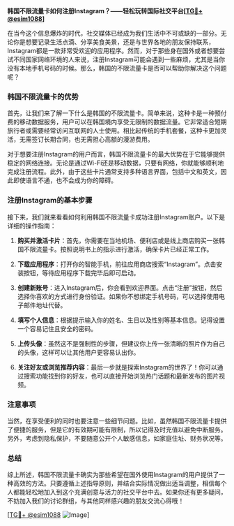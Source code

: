 **韩国不限流量卡如何注册Instagram？——轻松玩转国际社交平台[[TG💪+ @esim1088](https://t.me/s/esim1088)]**

在当今这个信息爆炸的时代，社交媒体已经成为我们生活中不可或缺的一部分。无论你是想要记录生活点滴、分享美食美景，还是与世界各地的朋友保持联系，Instagram都是一款非常受欢迎的应用程序。然而，对于那些身在国外或者想要尝试不同国家网络环境的人来说，注册Instagram可能会遇到一些麻烦，尤其是当你没有本地手机号码的时候。那么，韩国的不限流量卡是否可以帮助你解决这个问题呢？

### 韩国不限流量卡的优势

首先，让我们来了解一下什么是韩国的不限流量卡。简单来说，这种卡是一种预付费的移动数据服务，用户可以在韩国境内享受无限制的数据流量。它非常适合短期旅行者或需要经常访问互联网的人士使用。相比起传统的手机套餐，这种卡更加灵活，无需签订长期合同，也无需担心高额的漫游费用。

对于想要注册Instagram的用户而言，韩国不限流量卡的最大优势在于它能够提供稳定的网络连接。无论是通过Wi-Fi还是移动数据，只要有网络，你就能够顺利地完成注册流程。此外，由于这些卡片通常支持多种语言界面，包括中文和英文，因此即使语言不通，也不会成为你的障碍。

### 注册Instagram的基本步骤

接下来，我们就来看看如何利用韩国不限流量卡成功注册Instagram账户。以下是详细的操作指南：

1. **购买并激活卡片**：首先，你需要在当地机场、便利店或是线上商店购买一张韩国不限流量卡。按照说明书上的指示进行激活，确保卡片已经正常工作。
   
2. **下载应用程序**：打开你的智能手机，前往应用商店搜索“Instagram”。点击安装按钮，等待应用程序下载完毕后即可启动。

3. **创建新账号**：进入Instagram后，你会看到欢迎界面。点击“注册”按钮，然后选择你喜欢的方式进行身份验证。如果你不想绑定手机号码，可以选择使用电子邮件地址代替。

4. **填写个人信息**：根据提示输入你的姓名、生日以及性别等基本信息。记得设置一个容易记住且安全的密码。

5. **上传头像**：虽然这不是强制性的步骤，但建议你上传一张清晰的照片作为自己的头像，这样可以让其他用户更容易认出你。

6. **关注好友或浏览推荐内容**：最后一步就是探索Instagram的世界了！你可以通过搜索功能找到你的好友，也可以直接开始浏览热门话题和最新发布的图片视频。

### 注意事项

当然，在享受便利的同时也要注意一些细节问题。比如，虽然韩国不限流量卡提供了便捷的服务，但是它的有效期可能有限制，所以记得及时充值以避免中断服务。另外，考虑到隐私保护，不要随意公开个人敏感信息，如家庭住址、财务状况等。

### 总结

综上所述，韩国不限流量卡确实为那些希望在国外使用Instagram的用户提供了一种高效的方法。只要遵循上述指导原则，并结合实际情况做出适当调整，相信每个人都能轻松地加入到这个充满创意与活力的社交平台中去。如果你还有更多疑问，不妨加入我们的讨论群组，与其他同样感兴趣的朋友交流心得哦！

[[TG💪+ @esim1088](https://t.me/s/esim1088) ![Image](https://i.postimg.cc/4NQfJmqS/Snipaste-2025-05-13-00-14-12.png)]